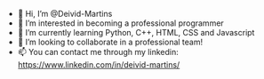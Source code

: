 - 👋 Hi, I’m @Deivid-Martins
- 👀 I’m interested in becoming a professional programmer
- 🌱 I’m currently learning Python, C++, HTML, CSS and Javascript
- 💞️ I’m looking to collaborate in a professional team!
- 📫 You can contact me through my linkedin: https://www.linkedin.com/in/deivid-martins/

<!---
Deivid-Martins/Deivid-Martins is a ✨ special ✨ repository because its `README.md` (this file) appears on your GitHub profile.
You can click the Preview link to take a look at your changes.
--->
